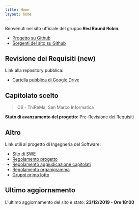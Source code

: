 ```yaml
---
title: Home
layout: home
---
```


Benvenuti nel sito ufficiale del gruppo **Red Round Robin**.

- [Progetto su Github](http://project.redroundrobin.site)
- [Sorgenti del sito su Github](http://this.redroundrobin.site)


## Revisione dei Requisiti (new)

Link alla repository pubblica:

- [Cartella pubblica di Google Drive](https://drive.google.com/open?id=17qt131a_wV08n1jLR0fiSS8FoROeKiSY)


## Capitolato scelto

> C6 - ThiReMa, San Marco Informatica

**Stato di avanzamento del progetto:** Pre-Revisione dei Requisiti


## Altro

Link utili al progetto di Ingegneria del Software:

- [Sito di SWE](https://swe.debug.ovh)
- [Regolamento progetto](https://www.math.unipd.it/~tullio/IS-1/2019/Dispense/PD01.pdf)
- [Regolamento aggiudicazione capitolati](https://www.math.unipd.it/~tullio/IS-1/2019/Progetto/)
- [Regolamento organigramma](https://www.math.unipd.it/~tullio/IS-1/2019/Progetto/RO.html)
- [Gruppi primo lotto](https://www.math.unipd.it/~tullio/IS-1/2019/Progetto/Gruppi_I_Lotto.pdf)


## Ultimo aggiornamento

L'ultimo aggiornamento del sito è stato: **23/12/2019 - Ore 18:00**
